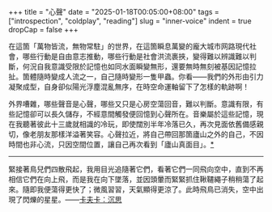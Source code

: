 +++
title = "心聲"
date = "2025-01-18T00:05:00+08:00"
tags = ["introspection", "coldplay", "reading"]
slug = "inner-voice"
indent = true
dropCap = false
+++

在這箇「萬物皆流，無物常駐」的世界，在這箇瞬息萬變的龐大城市网路現代社會，哪些行動是自由意志推動，哪些行動是社會洪流裹挾，變得難以辨識難以判斷，何況自我意識受限於記憶也如同水面瞬變無形，還要無時無刻被基因記憶拉扯。箇體隨時變成人流之一，自己隨時變形一隻甲蟲。你看——我們的外形由引力凝聚成型，自身卻似陽光浮塵混亂無序，在時空命運軸留下了怎樣的軌跡啊！

外界嘈雜，哪些聲音是心聲，哪些又只是心房空蕩回音，難以判斷。意識有限，有些記憶卻可以長久儲存，不經意間觸發便回憶到心聲所在。音樂屬於這些記憶，現在我聽著彼此十三歲就相識的冷玩，即使闊別半年冷落已久，再次見面依舊備感親切，像老朋友那樣洋溢著笑容。心聲拉近，將自己帶回那箇廬山之外的自己，不因時間也非心流，只因空間位置，讓自己再次看到「廬山真面目」。[*](https://reuixiy.notion.site/17ec9131ed4f80b4ab02e99acf5c597d)

---

緊接著鳥兒們四散飛起，我用目光追隨著它們，看著它們一同飛向空中，直到不再相信它們在向上飛，而是我在向下墜落，並因頭暈而緊緊抓住鞦韆繩子稍稍蕩了起來。隨即我便蕩得更快了；微風習習，天氣顯得更涼了。此時飛鳥已消失，空中出現了閃爍的星星。——[卡夫卡：沉思](https://reuixiy.notion.site/19bc9131ed4f80188744e8ce0f28354f)